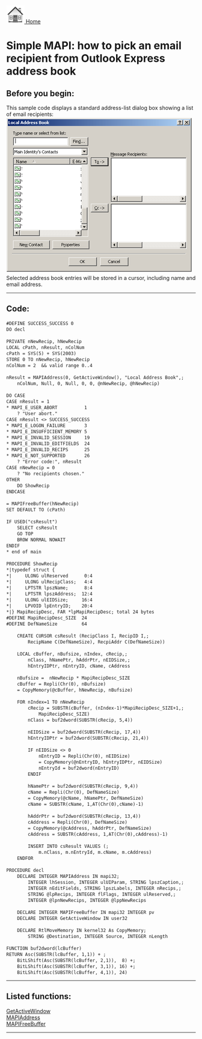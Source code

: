 [<img src="../images/home.png"> Home ](https://github.com/VFPX/Win32API)  

# Simple MAPI: how to pick an email recipient from Outlook Express address book

## Before you begin:
This sample code displays a standard address-list dialog box showing a list of email recipients:  
![](../images/oeaddr.png)  
Selected address book entries will be stored in a cursor, including name and email address.  
  
***  


## Code:
```foxpro  
#DEFINE SUCCESS_SUCCESS 0
DO decl

PRIVATE nNewRecip, hNewRecip
LOCAL cPath, nResult, nColNum
cPath = SYS(5) + SYS(2003)
STORE 0 TO nNewRecip, hNewRecip
nColNum = 2  && valid range 0..4

nResult = MAPIAddress(0, GetActiveWindow(), "Local Address Book",;
	nColNum, Null, 0, Null, 0, 0, @nNewRecip, @hNewRecip)

DO CASE
CASE nResult = 1
* MAPI_E_USER_ABORT          1
	? "User abort."
CASE nResult <> SUCCESS_SUCCESS
* MAPI_E_LOGON_FAILURE       3
* MAPI_E_INSUFFICIENT_MEMORY 5
* MAPI_E_INVALID_SESSION     19
* MAPI_E_INVALID_EDITFIELDS  24
* MAPI_E_INVALID_RECIPS      25
* MAPI_E_NOT_SUPPORTED       26
	? "Error code:", nResult
CASE nNewRecip = 0
	? "No recipients chosen."
OTHER
	DO ShowRecip
ENDCASE

= MAPIFreeBuffer(hNewRecip)
SET DEFAULT TO (cPath)

IF USED("csResult")
	SELECT csResult
	GO TOP
	BROW NORMAL NOWAIT
ENDIF
* end of main

PROCEDURE ShowRecip
*|typedef struct {
*|     ULONG ulReserved      0:4
*|     ULONG ulRecipClass;   4:4
*|     LPTSTR lpszName;      8:4
*|     LPTSTR lpszAddress;  12:4
*|     ULONG ulEIDSize;     16:4
*|     LPVOID lpEntryID;    20:4
*|} MapiRecipDesc, FAR *lpMapiRecipDesc; total 24 bytes
#DEFINE MapiRecipDesc_SIZE  24
#DEFINE DefNameSize         64

	CREATE CURSOR csResult (RecipClass I, RecipID I,;
		RecipName C(DefNameSize), RecpiAddr C(DefNameSize))

	LOCAL cBuffer, nBufsize, nIndex, cRecip,;
		nClass, hNamePtr, hAddrPtr, nEIDSize,;
		hEntryIDPtr, nEntryID, cName, cAddress

	nBufsize =  nNewRecip * MapiRecipDesc_SIZE
	cBuffer = Repli(Chr(0), nBufsize)
	= CopyMemory(@cBuffer, hNewRecip, nBufsize)
	
	FOR nIndex=1 TO nNewRecip
		cRecip = SUBSTR(cBuffer, (nIndex-1)*MapiRecipDesc_SIZE+1,;
			MapiRecipDesc_SIZE)
		nClass = buf2dword(SUBSTR(cRecip, 5,4))

		nEIDSize = buf2dword(SUBSTR(cRecip, 17,4))
		hEntryIDPtr = buf2dword(SUBSTR(cRecip, 21,4))

		IF nEIDSize <> 0
			nEntryID = Repli(Chr(0), nEIDSize)
			= CopyMemory(@nEntryID, hEntryIDPtr, nEIDSize)
			nEntryId = buf2dword(nEntryID)
		ENDIF

		hNamePtr = buf2dword(SUBSTR(cRecip, 9,4))
		cName = Repli(Chr(0), DefNameSize)
		= CopyMemory(@cName, hNamePtr, DefNameSize)
		cName = SUBSTR(cName, 1,AT(Chr(0),cName)-1)

		hAddrPtr = buf2dword(SUBSTR(cRecip, 13,4))
		cAddress = Repli(Chr(0), DefNameSize)
		= CopyMemory(@cAddress, hAddrPtr, DefNameSize)
		cAddress = SUBSTR(cAddress, 1,AT(Chr(0),cAddress)-1)
		
		INSERT INTO csResult VALUES (;
			m.nClass, m.nEntryId, m.cName, m.cAddress)
	ENDFOR

PROCEDURE decl
	DECLARE INTEGER MAPIAddress IN mapi32;
		INTEGER lhSession, INTEGER ulUIParam, STRING lpszCaption,;
		INTEGER nEditFields, STRING lpszLabels, INTEGER nRecips,;
		STRING @lpRecips, INTEGER flFlags, INTEGER ulReserved,;
		INTEGER @lpnNewRecips, INTEGER @lppNewRecips

	DECLARE INTEGER MAPIFreeBuffer IN mapi32 INTEGER pv
	DECLARE INTEGER GetActiveWindow IN user32

	DECLARE RtlMoveMemory IN kernel32 As CopyMemory;
		STRING @Destination, INTEGER Source, INTEGER nLength

FUNCTION buf2dword(lcBuffer)
RETURN Asc(SUBSTR(lcBuffer, 1,1)) + ;
	BitLShift(Asc(SUBSTR(lcBuffer, 2,1)),  8) +;
	BitLShift(Asc(SUBSTR(lcBuffer, 3,1)), 16) +;
	BitLShift(Asc(SUBSTR(lcBuffer, 4,1)), 24)  
```  
***  


## Listed functions:
[GetActiveWindow](../libraries/user32/GetActiveWindow.md)  
[MAPIAddress](../libraries/mapi32/MAPIAddress.md)  
[MAPIFreeBuffer](../libraries/mapi32/MAPIFreeBuffer.md)  


***  

